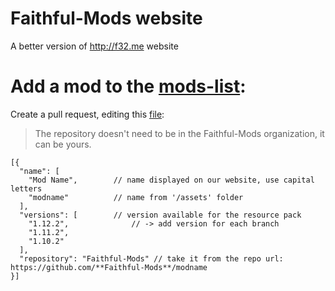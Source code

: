 # Faithful-Mods website
A better version of http://f32.me website

# Add a mod to the [mods-list](https://faithful-mods.github.io):
Create a pull request, editing this [file](https://github.com/Faithful-Mods/Faithful-Mods.github.io/blob/master/data/mods.json):

> The repository doesn't need to be in the Faithful-Mods organization, it can be yours.

```
[{
  "name": [
    "Mod Name",        // name displayed on our website, use capital letters
    "modname"          // name from '/assets' folder
  ],
  "versions": [        // version available for the resource pack
    "1.12.2",              // -> add version for each branch
    "1.11.2",
    "1.10.2"
  ],
  "repository": "Faithful-Mods" // take it from the repo url: https://github.com/**Faithful-Mods**/modname
}]
```
